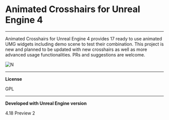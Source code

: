 # Animated Crosshairs for Unreal Engine 4
----------
Animated Crosshairs for Unreal Engine 4 provides 17 ready to use animated UMG widgets including demo scene to test their combination. This project is new and planned to be updated with new crosshairs as well as more advanced usage functionalities. PRs and suggestions are welcome.

![N](https://sumfx.net/wp-content/uploads/2018/10/animatedcrosshairs_github1.gif)

----------
**License**

GPL

----------
**Developed with Unreal Engine version**

4.18 Preview 2

